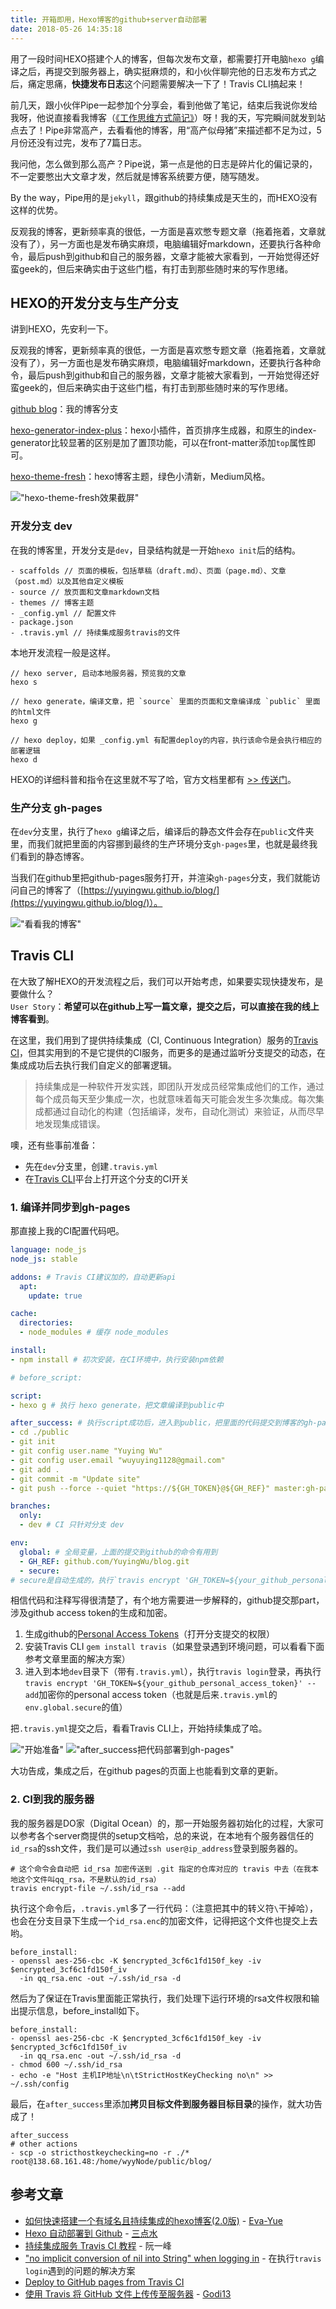 ```yaml
---
title: 开箱即用，Hexo博客的github+server自动部署
date: 2018-05-26 14:35:18
---
```


用了一段时间HEXO搭建个人的博客，但每次发布文章，都需要打开电脑`hexo g`编译之后，再提交到服务器上，确实挺麻烦的，和小伙伴聊完他的日志发布方式之后，痛定思痛，**快捷发布日志**这个问题需要解决一下了！Travis CLI搞起来！

<!-- more -->

前几天，跟小伙伴Pipe一起参加个分享会，看到他做了笔记，结束后我说你发给我呀，他说直接看我博客（[《工作思维方式简记》](https://zhoukekestar.github.io/notes/2018/05/25/better-me.html)）呀！我的天，写完瞬间就发到站点去了！Pipe非常高产，去看看他的博客，用“高产似母猪”来描述都不足为过，5月份还没有过完，发布了7篇日志。

我问他，怎么做到那么高产？Pipe说，第一点是他的日志是碎片化的偏记录的，不一定要憋出大文章才发，然后就是博客系统要方便，随写随发。

By the way，Pipe用的是`jekyll`，跟github的持续集成是天生的，而HEXO没有这样的优势。

反观我的博客，更新频率真的很低，一方面是喜欢憋专题文章（拖着拖着，文章就没有了），另一方面也是发布确实麻烦，电脑编辑好markdown，还要执行各种命令，最后push到github和自己的服务器，文章才能被大家看到，一开始觉得还好蛮geek的，但后来确实由于这些门槛，有打击到那些随时来的写作思绪。

## HEXO的开发分支与生产分支

讲到HEXO，先安利一下。

反观我的博客，更新频率真的很低，一方面是喜欢憋专题文章（拖着拖着，文章就没有了），另一方面也是发布确实麻烦，电脑编辑好markdown，还要执行各种命令，最后push到github和自己的服务器，文章才能被大家看到，一开始觉得还好蛮geek的，但后来确实由于这些门槛，有打击到那些随时来的写作思绪。

[github blog](https://github.com/YuyingWu/blog)：我的博客分支

[hexo-generator-index-plus](https://github.com/YuyingWu/hexo-generator-index-plus/blob/master/README.md)：hexo小插件，首页排序生成器，和原生的index-generator比较显著的区别是加了置顶功能，可以在front-matter添加`top`属性即可。

[hexo-theme-fresh](https://github.com/YuyingWu/hexo-theme-fresh)：hexo博客主题，绿色小清新，Medium风格。

!["hexo-theme-fresh效果截屏"](//lc-wpyqjumv.cn-n1.lcfile.com/3061dbf0241049f3b646.gif)

### 开发分支 dev

在我的博客里，开发分支是`dev`，目录结构就是一开始`hexo init`后的结构。

```
- scaffolds // 页面的模板，包括草稿（draft.md）、页面（page.md）、文章（post.md）以及其他自定义模板
- source // 放页面和文章markdown文档
- themes // 博客主题
- _config.yml // 配置文件
- package.json
- .travis.yml // 持续集成服务travis的文件
```

本地开发流程一般是这样。

```
// hexo server, 启动本地服务器，预览我的文章
hexo s 

// hexo generate，编译文章，把 `source` 里面的页面和文章编译成 `public` 里面的html文件
hexo g

// hexo deploy，如果 _config.yml 有配置deploy的内容，执行该命令是会执行相应的部署逻辑
hexo d
```

HEXO的详细科普和指令在这里就不写了哈，官方文档里都有 [>> 传送门](https://hexo.io/docs/)。

### 生产分支 gh-pages

在`dev`分支里，执行了`hexo g`编译之后，编译后的静态文件会存在`public`文件夹里，而我们就把里面的内容挪到最终的生产环境分支`gh-pages`里，也就是最终我们看到的静态博客。

当我们在github里把github-pages服务打开，并渲染`gh-pages`分支，我们就能访问自己的博客了（[https://yuyingwu.github.io/blog/](https://yuyingwu.github.io/blog/)）。

!["看看我的博客"](//lc-wpyqjumv.cn-n1.lcfile.com/d3ebf243ea2b0dfd9dd1.png)

## Travis CLI

在大致了解HEXO的开发流程之后，我们可以开始考虑，如果要实现快捷发布，是要做什么？  
`User Story`：**希望可以在github上写一篇文章，提交之后，可以直接在我的线上博客看到**。

在这里，我们用到了提供持续集成（CI, Continuous Integration）服务的[Travis CI](https://travis-ci.org/)，但其实用到的不是它提供的CI服务，而更多的是通过监听分支提交的动态，在集成成功后去执行我们自定义的部署逻辑。

> 持续集成是一种软件开发实践，即团队开发成员经常集成他们的工作，通过每个成员每天至少集成一次，也就意味着每天可能会发生多次集成。每次集成都通过自动化的构建（包括编译，发布，自动化测试）来验证，从而尽早地发现集成错误。

噢，还有些事前准备：

* 先在`dev`分支里，创建`.travis.yml`
* 在[Travis CLI](https://travis-ci.org/)平台上打开这个分支的CI开关

### 1. 编译并同步到gh-pages

那直接上我的CI配置代码吧。

```yml
language: node_js
node_js: stable

addons: # Travis CI建议加的，自动更新api
  apt:
    update: true

cache:
  directories: 
  - node_modules # 缓存 node_modules

install:
- npm install # 初次安装，在CI环境中，执行安装npm依赖

# before_script: 

script:
- hexo g # 执行 hexo generate，把文章编译到public中

after_success: # 执行script成功后，进入到public，把里面的代码提交到博客的gh-pages分支
- cd ./public
- git init
- git config user.name "Yuying Wu"
- git config user.email "wuyuying1128@gmail.com"
- git add .
- git commit -m "Update site"
- git push --force --quiet "https://${GH_TOKEN}@${GH_REF}" master:gh-pages

branches:
  only:
  - dev # CI 只针对分支 dev

env:
  global: # 全局变量，上面的提交到github的命令有用到
  - GH_REF: github.com/YuyingWu/blog.git
  - secure: 
# secure是自动生成的，执行`travis encrypt 'GH_TOKEN=${your_github_personal_access_token}' --add`
```

相信代码和注释写得很清楚了，有个地方需要进一步解释的，github提交那part，涉及github access token的生成和加密。

1. 生成github的[Personal Access Tokens](https://github.com/settings/tokens)（打开分支提交的权限）
2. 安装Travis CLI `gem install travis`（如果登录遇到环境问题，可以看看下面参考文章里面的解决方案）
3. 进入到本地`dev`目录下（带有`.travis.yml`），执行`travis login`登录，再执行`travis encrypt 'GH_TOKEN=${your_github_personal_access_token}' --add`加密你的personal access token（也就是后来`.travis.yml`的`env.global.secure`的值）

把`.travis.yml`提交之后，看看Travis CLI上，开始持续集成了哈。

!["开始准备"](//lc-wpyqjumv.cn-n1.lcfile.com/cbf00765c8f94a151965.png)
!["after_success把代码部署到gh-pages"](//lc-wpyqjumv.cn-n1.lcfile.com/b82303e0f85deb2088ce.png)

大功告成，集成之后，在github pages的页面上也能看到文章的更新。

### 2. CI到我的服务器

我的服务器是DO家（Digital Ocean）的，那一开始服务器初始化的过程，大家可以参考各个server商提供的setup文档哈，总的来说，在本地有个服务器信任的`id_rsa`的ssh文件，我们是可以通过`ssh user@ip_address`登录到服务器的。

```
# 这个命令会自动把 id_rsa 加密传送到 .git 指定的仓库对应的 travis 中去（在我本地这个文件叫qq_rsa，不是默认的id_rsa）
travis encrypt-file ~/.ssh/id_rsa --add
```

执行这个命令后，`.travis.yml`多了一行代码：（注意把其中的转义符`\`干掉哈），也会在分支目录下生成一个`id_rsa.enc`的加密文件，记得把这个文件也提交上去哟。

```
before_install:
- openssl aes-256-cbc -K $encrypted_3cf6c1fd150f_key -iv $encrypted_3cf6c1fd150f_iv
  -in qq_rsa.enc -out ~/.ssh/id_rsa -d
```

然后为了保证在Travis里面能正常执行，我们处理下运行环境的rsa文件权限和输出提示信息，before_install如下。

```
before_install:
- openssl aes-256-cbc -K $encrypted_3cf6c1fd150f_key -iv $encrypted_3cf6c1fd150f_iv
  -in qq_rsa.enc -out ~/.ssh/id_rsa -d
- chmod 600 ~/.ssh/id_rsa
- echo -e "Host 主机IP地址\n\tStrictHostKeyChecking no\n" >> ~/.ssh/config
```

最后，在`after_success`里添加**拷贝目标文件到服务器目标目录**的操作，就大功告成了！

```
after_success
# other actions
- scp -o stricthostkeychecking=no -r ./* root@138.68.161.48:/home/wyyNode/public/blog/
```

## 参考文章

* [如何快速搭建一个有域名且持续集成的hexo博客(2.0版)](https://juejin.im/post/596e39916fb9a06baf2ed273) - [Eva-Yue](https://github.com/zytx121)
* [Hexo 自动部署到 Github](http://lotabout.me/2016/Hexo-Auto-Deploy-to-Github/) - [三点水](http://lotabout.me/)
* [持续集成服务 Travis CI 教程](http://www.ruanyifeng.com/blog/2017/12/travis_ci_tutorial.html) - 阮一峰
* ["no implicit conversion of nil into String" when logging in](https://github.com/travis-ci/travis.rb/issues/190) - 在执行`travis login`遇到的问题的解决方案
* [Deploy to GitHub pages from Travis CI](https://iamstarkov.com/deploy-gh-pages-from-travis/)
* [使用 Travis 将 GitHub 文件上传传至服务器](https://segmentfault.com/a/1190000009093621) - [Godi13](https://github.com/Godi13)
